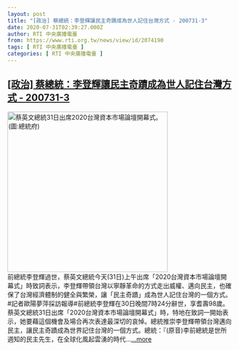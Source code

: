 ```yaml
---
layout: post
title: "[政治] 蔡總統：李登輝讓民主奇蹟成為世人記住台灣方式 - 200731-3"
date: 2020-07-31T02:39:27.000Z
author: RTI 中央廣播電臺
from: https://www.rti.org.tw/news/view/id/2074190
tags: [ RTI 中央廣播電臺 ]
categories: [ RTI 中央廣播電臺 ]
---
```

<!--1596163167000-->
[[政治] 蔡總統：李登輝讓民主奇蹟成為世人記住台灣方式 - 200731-3](https://www.rti.org.tw/news/view/id/2074190)
------

<div>
<img src="https://static.rti.org.tw/assets/thumbnails/2020/07/31/ef40e35d8d79ac1d3e3452fd9149c531.jpg" width="360" alt="蔡英文總統31日出席2020台灣資本市場論壇開幕式。 (圖:總統府)" title="蔡英文總統31日出席2020台灣資本市場論壇開幕式。 (圖:總統府)"><br>前總統李登輝過世，蔡英文總統今天(31日)上午出席「2020台灣資本市場論壇開幕式」時致詞表示，李登輝帶領台灣以寧靜革命的方式走出威權、邁向民主，也確保了台灣經濟體制的健全與繁榮，讓「民主奇蹟」成為世人記住台灣的一個方式。#記者歐陽夢萍採訪報導#前總統李登輝在30日晚間7時24分辭世，享耆壽98歲。蔡英文總統31日出席「2020台灣資本市場論壇開幕式」時，特地在致詞一開始表示，她要藉這個機會及場合再次表達最深切的哀悼。總統推崇李登輝帶領台灣邁向民主，讓民主奇蹟成為世界記住台灣的一個方式。總統：『(原音)李前總統是世所週知的民主先生，在全球化風起雲湧的時代...<a target="_blank" href="https://www.rti.org.tw/news/view/id/2074190">...more</a>
</div>
